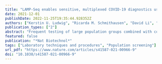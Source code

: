 ```yaml
---
title: "LAMP-Seq enables sensitive, multiplexed COVID-19 diagnostics using molecular barcoding"
date: 2021-12-01
publishDate: 2022-11-25T19:35:44.928352Z
authors: ["Kerstin U. Ludwig", "Ricarda M. Schmithausen", "David Li", "Max L. Jacobs", "Ronja Hollstein", "Katja Blumenstock", "Jana Liebing", "Mikołaj Słabicki", "Amir Ben-Shmuel", "Ofir Israeli", "Shay Weiss", "Thomas S. Ebert", "Nir Paran", "Wibke Rüdiger", "Gero Wilbring", "David Feldman", "Bärbel Lippke", "Nina Ishorst", "Lara M. Hochfeld", "Eva C. Beins", "Ines H. Kaltheuner", "Maximilian Schmitz", "Aliona Wöhler", "Manuel Döhla", "Esther Sib", "Marius Jentzsch", "Jacob D. Borrajo", "Jonathan Strecker", "Julia Reinhardt", "Brian Cleary", "Matthias Geyer", "Michael Hölzel", "Rhiannon Macrae", "Markus M. Nöthen", "Per Hoffmann", "Martin Exner", "Aviv Regev", "Feng Zhang", "Jonathan L. Schmid-Burgk"]
publication_types: ["2"]
abstract: "Frequent testing of large population groups combined with contact tracing and isolation measures will be crucial for containing Coronavirus Disease 2019 outbreaks. Here we present LAMP-Seq, a modified, highly scalable reverse transcription loop-mediated isothermal amplification (RT–LAMP) method. Unpurified biosamples are barcoded and amplified in a single heat step, and pooled products are analyzed en masse by sequencing. Using commercial reagents, LAMP-Seq has a limit of detection of ~2.2 molecules per µl at 95% confidence and near-perfect specificity for severe acute respiratory syndrome coronavirus 2 given its sequence readout. Clinical validation of an open-source protocol with 676 swab samples, 98 of which were deemed positive by standard RT–qPCR, demonstrated 100% sensitivity in individuals with cycle threshold values of up to 33 and a specificity of 99.7%, at a very low material cost. With a time-to-result of fewer than 24 h, low cost and little new infrastructure requirement, LAMP-Seq can be readily deployed for frequent testing as part of an integrated public health surveillance program."
featured: false
publication: "*Nat Biotechnol*"
tags: ["Laboratory techniques and procedures", "Population screening"]
url_pdf: "https://www.nature.com/articles/s41587-021-00966-9"
doi: "10.1038/s41587-021-00966-9"
---
```


